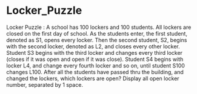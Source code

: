 # Locker_Puzzle
Locker Puzzle : 
A school has 100 lockers and 100 students. All lockers are closed on the first day of school.
As the students enter, the first student, denoted as S1, opens every locker. Then the second student, S2, begins with the second locker, 
denoted as L2, and closes every other locker. Student S3 begins with the third locker and changes every third locker 
(closes if it was open and open if it was close). Student S4 begins with locker L4, and change every fourth locker and so on, 
until student S100 changes L100. After all the students have passed thru the building, and changed the lockers, which lockers are open?
Display all open locker number, separated by 1 space.
